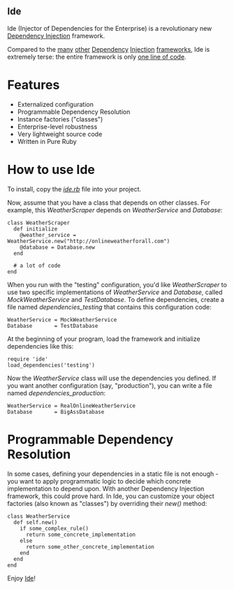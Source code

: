 ## Ide

Ide (Injector of Dependencies for the Enterprise) is a revolutionary new [Dependency Injection](en.wikipedia.org/wiki/Dependency_injection) framework.

Compared to the [many](http://en.wikipedia.org/wiki/Spring_Framework) [other](http://www.ninject.org/) [Dependency](http://square.github.com/dagger/) [Injection](http://code.google.com/p/google-guice/) [frameworks](http://picocontainer.codehaus.org/), Ide is extremely terse: the entire framework is only [one line of code](https://github.com/nusco/ide/blob/master/ide.rb).

# Features

* Externalized configuration
* Programmable Dependency Resolution
* Instance factories ("classes")
* Enterprise-level robustness
* Very lightweight source code
* Written in Pure Ruby

# How to use Ide

To install, copy the [*ide.rb*](https://github.com/nusco/ide/blob/master/ide.rb) file into your project.

Now, assume that you have a class that depends on other classes. For example, this *WeatherScraper* depends on *WeatherService* and *Database*:

    class WeatherScraper
      def initialize
        @weather_service = WeatherService.new("http://onlineweatherforall.com")
        @database = Database.new
      end
    
      # a lot of code
    end

When you run with the "testing" configuration, you'd like *WeatherScraper* to use two specific implementations of *WeatherService* and *Database*, called *MockWeatherService* and *TestDatabase*. To define dependencies, create a file named *dependencies_testing* that contains this configuration code:

    WeatherService = MockWeatherService
    Database       = TestDatabase

At the beginning of your program, load the framework and initialize dependencies like this:

    require 'ide'
    load_dependencies('testing')
  
Now the *WeatherService* class will use the dependencies you defined. If you want another configuration (say, "production"), you can write a file named *dependencies_production*:

    WeatherService = RealOnlineWeatherService
    Database       = BigAssDatabase

# Programmable Dependency Resolution

In some cases, defining your dependencies in a static file is not enough - you want to apply programmatic logic to decide which concrete implementation to depend upon. With another Dependency Injection framework, this could prove hard. In Ide, you can customize your object factories (also known as "classes") by overriding their *new()* method:

    class WeatherService
      def self.new()
        if some_complex_rule()
          return some_concrete_implementation
        else
          return some_other_concrete_implementation
        end
      end
    end

Enjoy [Ide](http://en.wikipedia.org/wiki/Ide_%28fish%29)!
